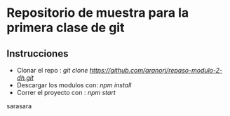 # Repositorio de muestra para la primera clase de git 
## Instrucciones 
- Clonar el repo : *git clone https://github.com/aranorj/repaso-modulo-2-dh.git*
- Descargar los modulos con: *npm install* 
- Correr el proyecto con : *npm start*

sarasara 
